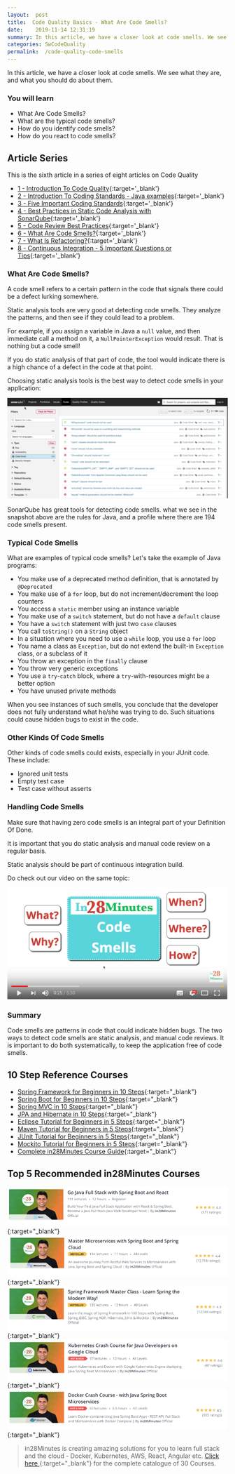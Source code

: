 ```yaml
---
layout:  post
title:  Code Quality Basics - What Are Code Smells?
date:    2019-11-14 12:31:19
summary: In this article, we have a closer look at code smells. We see what they are, and what you should do about them.
categories: SwCodeQuality
permalink:  /code-quality-code-smells
---
```


In this article, we have a closer look at code smells. We see what they are, and what you should do about them.

### You will learn
- What Are Code Smells?
- What are the typical code smells?
- How do you identify code smells?
- How do you react to code smells?

## Article Series

This is the sixth article in a series of eight articles on Code Quality
- [1 - Introduction To Code Quality](/introduction-to-code-quality){:target='_blank'}
- [2 - Introduction To Coding Standards - Java examples](/coding-standards-with-java-examples){:target='_blank'}
- [3 - Five Important Coding Standards](/code-quality-five-important-coding-standards){:target='_blank'}
- [4 - Best Practices in Static Code Analysis with SonarQube](/static-code-analysis-and-code-quality-best-practices-sonarqube){:target='_blank'}
- [5 - Code Review Best Practices](/code-review-best-practices){:target='_blank'}
- [6 - What Are Code Smells?](/code-quality-code-smells){:target='_blank'}
- [7 - What Is Refactoring?](/code-quality-basics-introduction-to-refactoring){:target='_blank'}
- [8 - Continuous Integration - 5 Important Questions or Tips](/five-tips-on-continuous-integration-best-practices){:target='_blank'}


### What Are Code Smells?

A code smell refers to a certain pattern in the code that signals there could be a defect lurking somewhere. 

Static analysis tools are very good at detecting code smells. They analyze the patterns, and then see if they could lead to a problem. 

For example, if you assign a variable in Java a ```null``` value, and then immediate call a method on it, a ```NullPointerException``` would result. That is nothing but a code smell! 

If you do static analysis of that part of code, the tool would indicate there is a high chance of a defect in the code at that point.  

Choosing static analysis tools is the best way to detect code smells in your application:

![image info](images/Capture-077-02.png)

SonarQube has great tools for detecting code smells. what we see in the snapshot above are the rules for Java, and a profile where there are 194 code smells present.

### Typical Code Smells

What are examples of typical code smells? Let's take the example of Java programs:

* You make use of a deprecated method definition, that is annotated by ```@Deprecated```
* You make use of a ```for``` loop, but do not increment/decrement the loop counters
* You access a ```static``` member using an instance variable
* You make use of a ```switch``` statement, but do not have a ```default``` clause
* You have a ```switch``` statement with just two ```case``` clauses
* You call ```toString()``` on a ```String``` object
* In a situation where you need to use a ```while``` loop, you use a ```for``` loop
* You name a class as ```Exception```, but do not extend the built-in ```Exception``` class, or a subclass of it
* You throw an exception in the ```finally``` clause
* You throw very generic exceptions
* You use a ```try```-```catch``` block, where a ```try```-with-resources might be a better option
* You have unused private methods

When you see instances of such smells, you conclude that the developer does not fully understand what he/she was trying to do. Such situations could cause hidden bugs to exist in the code. 

### Other Kinds Of Code Smells

Other kinds of code smells could exists, especially in your JUnit code. These include:
* Ignored unit tests
* Empty test case
* Test case without asserts

### Handling Code Smells

Make sure that having zero code smells is an integral part of your Definition Of Done. 

It is important that you do static analysis and manual code review on a regular basis. 

Static analysis should be part of continuous integration build.

Do check out our video on the same topic:

[![image info](images/Capture-077-01.png)](https://www.youtube.com/watch?v=r0CyMrZBYa4)

### Summary

Code smells are patterns in code that could indicate hidden bugs. The two ways to detect code smells are static analysis, and manual code reviews. It is important to do both systematically, to keep the application free of code smells. 


## 10 Step Reference Courses

- [Spring Framework for Beginners in 10 Steps](https://courses.in28minutes.com/p/spring-framework-for-beginners){:target="_blank"}
- [Spring Boot for Beginners in 10 Steps](https://courses.in28minutes.com/p/spring-boot-for-beginners-in-10-steps){:target="_blank"}
- [Spring MVC in 10 Steps](https://www.youtube.com/watch?v=BjNhGaZDr0Y){:target="_blank"}
- [JPA and Hibernate in 10 Steps](https://courses.in28minutes.com/p/jpa-and-hibernate-tutorial-for-beginners-with-spring-boot){:target="_blank"}
- [Eclipse Tutorial for Beginners in 5 Steps](https://courses.in28minutes.com/p/eclipse-tutorial-for-beginners){:target="_blank"}
- [Maven Tutorial for Beginners in 5 Steps](https://courses.in28minutes.com/p/maven-tutorial-for-beginners-in-5-steps){:target="_blank"}
- [JUnit Tutorial for Beginners in 5 Steps](https://courses.in28minutes.com/p/junit-tutorial-for-beginners){:target="_blank"}
- [Mockito Tutorial for Beginners in 5 Steps](https://courses.in28minutes.com/p/mockito-for-beginner-in-5-steps){:target="_blank"}
- [Complete in28Minutes Course Guide](https://courses.in28minutes.com/p/in28minutes-course-guide){:target="_blank"}

## Top 5 Recommended in28Minutes Courses
[![Image](/images/Course-Go-Full-Stack-With-Spring-Boot-and-React.png "Go Full Stack with Spring Boot and React")](https://www.udemy.com/course/full-stack-application-with-spring-boot-and-react/?couponCode=OCTOBER-2019){:target="_blank"}
[![Image](/images/Course-Master-Microservices-with-Spring-Boot-and-Spring-Cloud.png "Master Microservices with Spring Boot and Spring Cloud")](https://www.udemy.com/course/microservices-with-spring-boot-and-spring-cloud/?couponCode=OCTOBER-2019){:target="_blank"}
[![Image](/images/Course-Spring-Framework-Master-Class---Beginner-to-Expert.png "Spring Master Class - Beginner to Expert")](https://www.udemy.com/course/spring-tutorial-for-beginners/?couponCode=OCTOBER-2019){:target="_blank"}
[![Image](/images/Course-KubernetesCrashCourse.png "Kubernetes Crash Course for Java Spring Boot Developers")](https://www.udemy.com/course/kubernetes-crash-course-for-java-developers/?couponCode=OCTOBER-2019){:target="_blank"}
[![Image](/images/Course-DockerCrashCourseForJavaSpringBootDevelopers.png "Docker Crash Course for Java Spring Boot Developers")](https://www.udemy.com/course/docker-course-with-java-and-spring-boot-for-beginners/?couponCode=OCTOBER-2019){:target="_blank"}

> in28Minutes is creating amazing solutions for you to learn full stack and the cloud - Docker, Kubernetes, AWS, React, Angular etc. [Click here ](https://github.com/in28minutes/learn#aws-and-cloud-courses){:target="_blank"} for the complete catalogue of 30 Courses.


